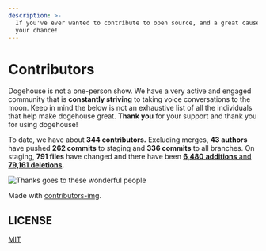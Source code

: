 ```yaml
---
description: >-
  If you've ever wanted to contribute to open source, and a great cause, now is
  your chance!
---
```


# Contributors

Dogehouse is not a one-person show. We have a very active and engaged community that is **constantly striving** to taking voice conversations to the moon. Keep in mind the below is not an exhaustive list of all the individuals that help make dogehouse great. **Thank you** for your support and thank you for using dogehouse!

To date, we have about **344 contributors.** Excluding merges, **43 authors** have pushed **262 commits** to staging and **336 commits** to all branches. On staging, **791 files** have changed and there have been [**6,480** **additions** and **79,161** **deletions**](https://github.com/benawad/dogehouse/compare/d9974621bfc17efd75a0ba99828226ecb16163c7...staging)**.**

![Thanks goes to these wonderful people](https://user-images.githubusercontent.com/42372656/115380792-da211900-a1ca-11eb-8429-5b7e93276728.png)

Made with [contributors-img](https://contrib.rocks).

## LICENSE

[MIT](https://github.com/all-contributors/all-contributors/blob/master/LICENSE)

